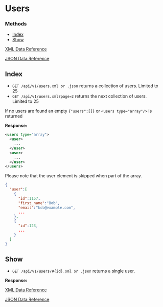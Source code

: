 Users
=====

### Methods

* [Index](https://github.com/batchblue/batchbook-api/blob/master/sections/users.md#index)
* [Show](https://github.com/batchblue/batchbook-api/blob/master/sections/users.md#show)

[XML Data Reference](https://github.com/batchblue/batchbook-api/blob/master/sections/data_reference.md#users-xml)

[JSON Data Reference](https://github.com/batchblue/batchbook-api/blob/master/sections/data_reference.md#users-json)

Index
----
* `GET /api/v1/users.xml or .json` returns a collection of users.  Limited to 25
* `GET /api/v1/users.xml?page=2` returns the next collection of users.  Limited to 25

If no users are found an empty `{"users":[]}` or `<users type="array"/>` is returned

**Response:**

``` xml
<users type="array">
  <user>
    ...
  </user>
  <user>
    ...
  </user>
</users>
```

Please note that the user element is skipped when part of the array.

```json
{
  "user":[
    {
      "id":1157,
      "first_name":"Bob",
      "email":"bob@example.com",
      ...
    },
    {
      "id":123,
      ...
    }
  ]
}
```

Show
---
* `GET /api/v1/users/#{id}.xml or .json` returns a single user.

**Response:**

[XML Data Reference](https://github.com/batchblue/batchbook-api/blob/master/sections/data_reference.md#users-xml)

[JSON Data Reference](https://github.com/batchblue/batchbook-api/blob/master/sections/data_reference.md#users-json)



